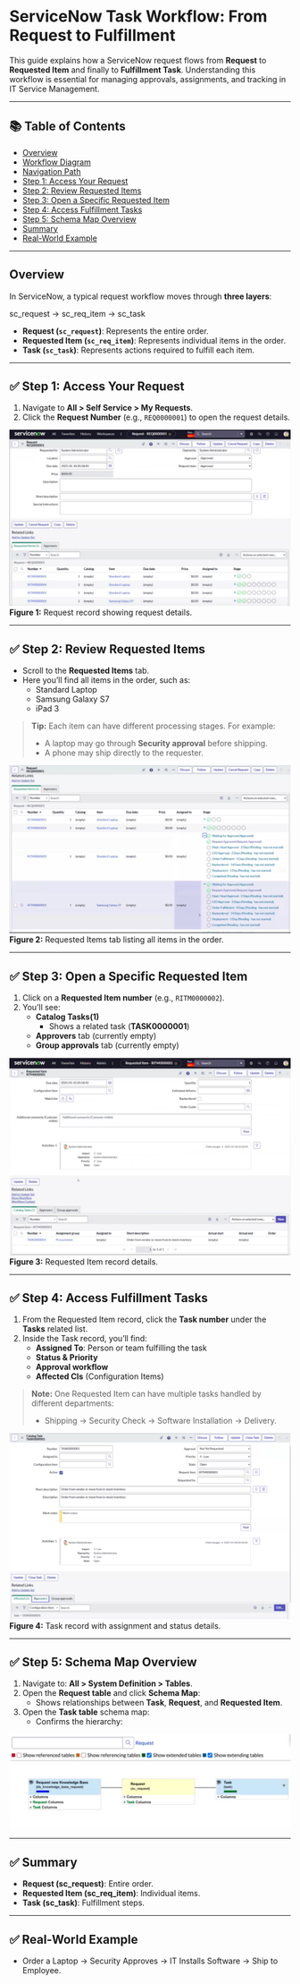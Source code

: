 # ServiceNow Task Workflow: From Request to Fulfillment

This guide explains how a ServiceNow request flows from **Request** to **Requested Item** and finally to **Fulfillment Task**. Understanding this workflow is essential for managing approvals, assignments, and tracking in IT Service Management.

---

## 📚 Table of Contents
- [Overview](#overview)
- [Workflow Diagram](#workflow-diagram)
- [Navigation Path](#navigation-path)
- [Step 1: Access Your Request](#step-1-access-your-request)
- [Step 2: Review Requested Items](#step-2-review-requested-items)
- [Step 3: Open a Specific Requested Item](#step-3-open-a-specific-requested-item)
- [Step 4: Access Fulfillment Tasks](#step-4-access-fulfillment-tasks)
- [Step 5: Schema Map Overview](#step-5-schema-map-overview)
- [Summary](#summary)
- [Real-World Example](#real-world-example)

---

## Overview
In ServiceNow, a typical request workflow moves through **three layers**:

sc_request → sc_req_item → sc_task


- **Request (`sc_request`)**: Represents the entire order.
- **Requested Item (`sc_req_item`)**: Represents individual items in the order.
- **Task (`sc_task`)**: Represents actions required to fulfill each item.

---

## ✅ Step 1: Access Your Request
1. Navigate to **All > Self Service > My Requests**.
2. Click the **Request Number** (e.g., `REQ0000001`) to open the request details.

![](https://github.com/CodeWithLuwam/July-15-Task-Workflows-From-Incident-to-Fulfillment/blob/main/Images/Request%20Record.png?raw=true)  
**Figure 1:** Request record showing request details.

---

## ✅ Step 2: Review Requested Items
- Scroll to the **Requested Items** tab.
- Here you’ll find all items in the order, such as:
  - Standard Laptop
  - Samsung Galaxy S7
  - iPad 3

> **Tip:** Each item can have different processing stages. For example:
> - A laptop may go through **Security approval** before shipping.
> - A phone may ship directly to the requester.

![](https://github.com/CodeWithLuwam/July-15-Task-Workflows-From-Incident-to-Fulfillment/blob/main/Images/Request%20Items%20tab%20Different%20Processing%20Stages.png?raw=true)  
**Figure 2:** Requested Items tab listing all items in the order.

---

## ✅ Step 3: Open a Specific Requested Item
1. Click on a **Requested Item number** (e.g., `RITM0000002`).
2. You’ll see:
   - **Catalog Tasks(1)**
      - Shows a related task (**TASK0000001**)
   - **Approvers** tab (currently empty)
   - **Group approvals** tab (currently empty)

![](https://github.com/CodeWithLuwam/July-15-Task-Workflows-From-Incident-to-Fulfillment/blob/main/Images/Request%20Item.png?raw=true)  
**Figure 3:** Requested Item record details.

---

## ✅ Step 4: Access Fulfillment Tasks
1. From the Requested Item record, click the **Task number** under the **Tasks** related list.
2. Inside the Task record, you’ll find:
   - **Assigned To**: Person or team fulfilling the task
   - **Status & Priority**
   - **Approval workflow**
   - **Affected CIs** (Configuration Items)

> **Note:** One Requested Item can have multiple tasks handled by different departments:
> - Shipping → Security Check → Software Installation → Delivery.

![](https://github.com/CodeWithLuwam/July-15-Task-Workflows-From-Incident-to-Fulfillment/blob/main/Images/From%20the%20Requested%20Item%20Record,%20Click%20the%20Task%20Number.png?raw=true)  
**Figure 4:** Task record with assignment and status details.

---

## ✅ Step 5: Schema Map Overview
1. Navigate to: **All > System Definition > Tables**.
2. Open the **Request table** and click **Schema Map**:
   - Shows relationships between **Task**, **Request**, and **Requested Item**.
3. Open the **Task table** schema map:
   - Confirms the hierarchy:  

  ![](https://github.com/CodeWithLuwam/July-15-Task-Workflows-From-Incident-to-Fulfillment/blob/main/Images/Schema%20Map%20Overview.png?raw=true)   

---

## ✅ Summary
- **Request (sc_request)**: Entire order.
- **Requested Item (sc_req_item)**: Individual items.
- **Task (sc_task)**: Fulfillment steps.

---

## ✅ Real-World Example
- Order a Laptop → Security Approves → IT Installs Software → Ship to Employee.


